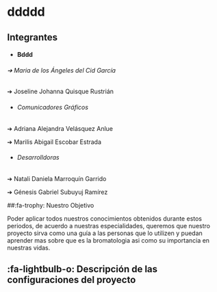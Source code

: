 # ddddd


 ## Integrantes



- #### Bddd

 ######  ➔ Maria de los Ángeles del Cid García
 
 
➔ Joseline Johanna Quisque Rustrián 




- ###### Comunicadores Gráficos


➔ Adriana Alejandra Velásquez Anlue


➔ Marilis Abigail Escobar Estrada


- ###### Desarrolldoras


➔ Natali Daniela Marroquín Garrido


➔ Génesis Gabriel Subuyuj Ramírez




##:fa-trophy: Nuestro Objetivo


Poder aplicar todos nuestros conocimientos obtenidos durante estos periodos, de acuerdo a nuestras especialidades, queremos que nuestro proyecto sirva como una guía a las personas que lo utilizen y puedan aprender mas sobre que es la bromatologia asi como su importancia en nuestras vidas.



## :fa-lightbulb-o: Descripción de las configuraciones del proyecto
